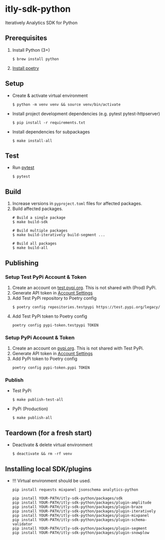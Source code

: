 # itly-sdk-python
Iteratively Analytics SDK for Python

## Prerequisites
1. Install Python (3+)
    ```
    $ brew install python
    ```
2. [Install poetry](https://python-poetry.org/docs/#installation)

## Setup
* Create & activate virtual environment
    ```
    $ python -m venv venv && source venv/bin/activate
    ```

* Install project development dependencies (e.g. pytest pytest-httpserver)
    ```
    $ pip install -r requirements.txt
    ```
* Install dependencies for subpackages
    ```
    $ make install-all
    ```

## Test
* Run [pytest](https://docs.pytest.org/en/stable/)
    ```
    $ pytest
    ```

## Build
1. Increase versions in `pyproject.toml` files for affected packages.
2. Build affected packages.
    ```
    # Build a single package 
    $ make build-sdk
    
    # Build multiple packages
    $ make build-iteratively build-segment ...
    
    # Build all packages
    $ make build-all
    ```

## Publishing

### Setup Test PyPi Account & Token
1. Create an account on [test.pypi.org](https://test.pypi.org/). This is not shared with (Prod) PyPi.
2. Generate API token in [Account Settings](https://test.pypi.org/manage/account/)
3. Add Test PyPi repository to Poetry config
    ```
    $ poetry config repositories.testpypi https://test.pypi.org/legacy/
    ```
4. Add Test PyPi token to Poetry config
    ```
    poetry config pypi-token.testpypi TOKEN
    ``` 

### Setup PyPi Account & Token
1. Create an account on [pypi.org](https://pypi.org/). This is not shared with Test PyPi.
2. Generate API token in [Account Settings](https://pypi.org/manage/account/)
3. Add PyPi token to Poetry config
    ```
    poetry config pypi-token.pypi TOKEN
    ``` 
   
### Publish
* Test PyPi
    ```
    $ make publish-test-all
    ```

* PyPi (Production)
    ```
    $ make publish-all
    ```

## Teardown (for a fresh start)
* Deactivate & delete virtual environment
    ```
    $ deactivate && rm -rf venv
    ```

## Installing local SDK/plugins

* !!! Virtual environment should be used.

    ```
    pip install requests mixpanel jsonschema analytics-python
    
    pip install YOUR-PATH/itly-sdk-python/packages/sdk
    pip install YOUR-PATH/itly-sdk-python/packages/plugin-amplitude
    pip install YOUR-PATH/itly-sdk-python/packages/plugin-braze
    pip install YOUR-PATH/itly-sdk-python/packages/plugin-iteratively
    pip install YOUR-PATH/itly-sdk-python/packages/plugin-mixpanel
    pip install YOUR-PATH/itly-sdk-python/packages/plugin-schema-validator
    pip install YOUR-PATH/itly-sdk-python/packages/plugin-segment
    pip install YOUR-PATH/itly-sdk-python/packages/plugin-snowplow
    ```
